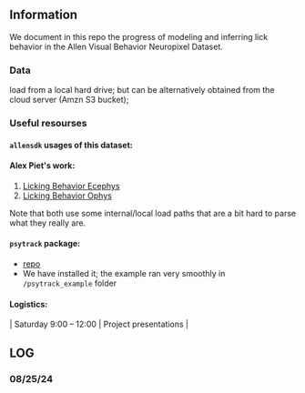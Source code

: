 ## Information

We document in this repo the progress of modeling and inferring lick behavior in the Allen Visual Behavior Neuropixel Dataset.

### Data
load from a local hard drive; but can be alternatively obtained from the cloud server (Amzn S3 bucket);

### Useful resourses

#### `allensdk` usages of this dataset:

####  Alex Piet's work:
1.  [Licking Behavior Ecephys](https://github.com/AllenInstitute/licking_behavior_NP)
2.  [Licking Behavior Ophys](https://github.com/alexpiet/licking_behavior/tree/master)

Note that both use some internal/local load paths that are a bit hard to parse what they really are.

####  `psytrack` package:
- [repo](https://github.com/nicholas-roy/psytrack/blob/master/psytrack/examples/ExampleNotebook.ipynb)
- We have installed it; the example ran very smoothly in `/psytrack_example` folder

#### Logistics:

| Saturday 9:00 – 12:00 |	Project presentations |

## LOG

### 08/25/24



